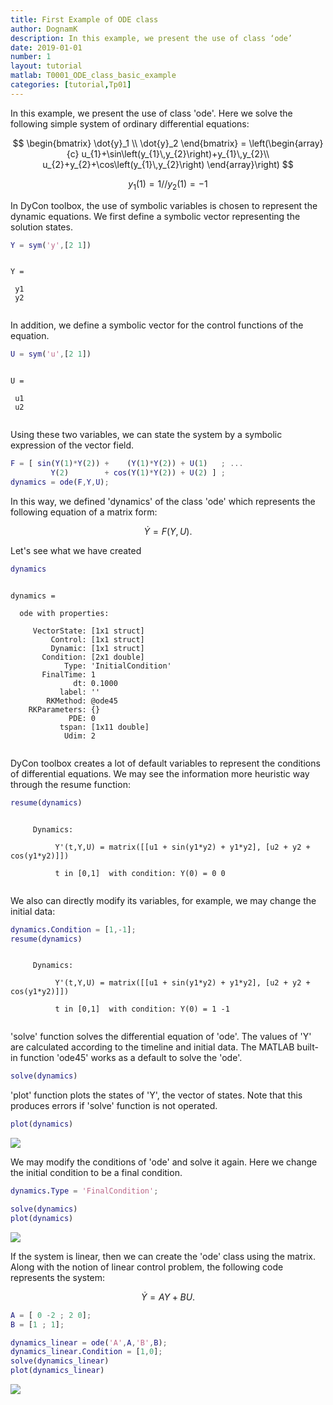 ```yaml
---
title: First Example of ODE class
author: DognamK
description: In this example, we present the use of class ‘ode’
date: 2019-01-01
number: 1
layout: tutorial
matlab: T0001_ODE_class_basic_example
categories: [tutorial,Tp01]
---
```


In this example, we present the use of class 'ode'. Here we solve the following simple system of ordinary differential equations:


$$ \begin{bmatrix} \dot{y}_1 \\ \dot{y}_2 \end{bmatrix} = \left(\begin{array}{c} u_{1}+\sin\left(y_{1}\,y_{2}\right)+y_{1}\,y_{2}\\ u_{2}+y_{2}+\cos\left(y_{1}\,y_{2}\right) \end{array}\right) $$


$$ y_1(1) = 1 / / y_2(1) = -1 $$


In DyCon toolbox, the use of symbolic variables is chosen to represent the dynamic equations. We first define a symbolic vector representing the solution states.

```matlab
Y = sym('y',[2 1])
```


```
 
Y =
 
 y1
 y2
 

```


In addition, we define a symbolic vector for the control functions of the equation.

```matlab
U = sym('u',[2 1])
```


```
 
U =
 
 u1
 u2
 

```


Using these two variables, we can state the system by a symbolic expression of the vector field.

```matlab
F = [ sin(Y(1)*Y(2)) +    (Y(1)*Y(2)) + U(1)   ; ...
         Y(2)        + cos(Y(1)*Y(2)) + U(2) ] ;
dynamics = ode(F,Y,U);
```


In this way, we defined 'dynamics' of the class 'ode' which represents the following equation of a matrix form:


$$ \dot Y = F(Y,U). $$


Let's see what we have created

```matlab
dynamics
```


```

dynamics = 

  ode with properties:

     VectorState: [1x1 struct]
         Control: [1x1 struct]
         Dynamic: [1x1 struct]
       Condition: [2x1 double]
            Type: 'InitialCondition'
       FinalTime: 1
              dt: 0.1000
           label: ''
        RKMethod: @ode45
    RKParameters: {}
             PDE: 0
           tspan: [1x11 double]
            Udim: 2


```


DyCon toolbox creates a lot of default variables to represent the conditions of differential equations. We may see the information more heuristic way through the resume function:

```matlab
resume(dynamics)
```


```

     Dynamics:

          Y'(t,Y,U) = matrix([[u1 + sin(y1*y2) + y1*y2], [u2 + y2 + cos(y1*y2)]])

          t in [0,1]  with condition: Y(0) = 0 0


```


We also can directly modify its variables, for example, we may change the initial data:

```matlab
dynamics.Condition = [1,-1];
resume(dynamics)
```


```

     Dynamics:

          Y'(t,Y,U) = matrix([[u1 + sin(y1*y2) + y1*y2], [u2 + y2 + cos(y1*y2)]])

          t in [0,1]  with condition: Y(0) = 1 -1


```


'solve' function solves the differential equation of 'ode'. The values of 'Y' are calculated according to the timeline and initial data. The MATLAB built-in function 'ode45' works as a default to solve the 'ode'.

```matlab
solve(dynamics)
```


'plot' function plots the states of 'Y', the vector of states. Note that this produces errors if 'solve' function is not operated.

```matlab
plot(dynamics)
```


![]({{site.url}}/{{site.baseurl}}/assets/imgs/Tp01/T0001/copiaRM_01.png)

We may modify the conditions of 'ode' and solve it again. Here we change the initial condition to be a final condition.

```matlab
dynamics.Type = 'FinalCondition';

solve(dynamics)
plot(dynamics)
```


![]({{site.url}}/{{site.baseurl}}/assets/imgs/Tp01/T0001/copiaRM_02.png)

If the system is linear, then we can create the 'ode' class using the matrix. Along with the notion of linear control problem, the following code represents the system:


$$ \dot Y = AY + BU. $$

```matlab
A = [ 0 -2 ; 2 0];
B = [1 ; 1];

dynamics_linear = ode('A',A,'B',B);
dynamics_linear.Condition = [1,0];
solve(dynamics_linear)
plot(dynamics_linear)
```


![]({{site.url}}/{{site.baseurl}}/assets/imgs/Tp01/T0001/copiaRM_03.png)

